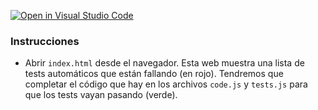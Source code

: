 [![Open in Visual Studio Code](https://classroom.github.com/assets/open-in-vscode-c66648af7eb3fe8bc4f294546bfd86ef473780cde1dea487d3c4ff354943c9ae.svg)](https://classroom.github.com/online_ide?assignment_repo_id=7917699&assignment_repo_type=AssignmentRepo)
### Instrucciones


- Abrir `index.html` desde el navegador. Esta web muestra una lista de tests automáticos que están fallando (en rojo). Tendremos que completar el código que hay en los archivos `code.js` y `tests.js` para que los tests vayan pasando (verde).
